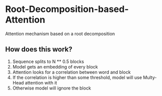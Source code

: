 # Root-Decomposition-based-Attention
Attention mechanism based on a root decomposition

## How does this work?

1. Sequence splits to N ** 0.5 blocks
2. Model gets an embedding of every block
3. Attention looks for a correlation between word and block
4. If the correlation is higher than some threshold, model will use Multy-Head attention with it
5. Otherwise model will ignore the block